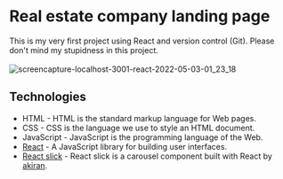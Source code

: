 # Real estate company landing page
This is my very first project using React and version control (Git). Please don't mind my stupidness in this project.
<br>
<br>
![screencapture-localhost-3001-react-2022-05-03-01_23_18](https://user-images.githubusercontent.com/40969170/166303981-f44ccc35-90b1-4c52-b6a1-e8b589e56e29.png)

## Technologies
<ul>
  <li>HTML - HTML is the standard markup language for Web pages.</li>
  <li>CSS - CSS is the language we use to style an HTML document.</li>
  <li>JavaScript - JavaScript is the programming language of the Web.</li>
  <li><a href="https://reactjs.org/">React</a> - A JavaScript library for building user interfaces.</li>
  <li><a href="https://github.com/akiran/react-slick">React slick</a> - React slick is a carousel component built with React by <a href="https://github.com/akiran">akiran</a>.</li>
 </ul>
